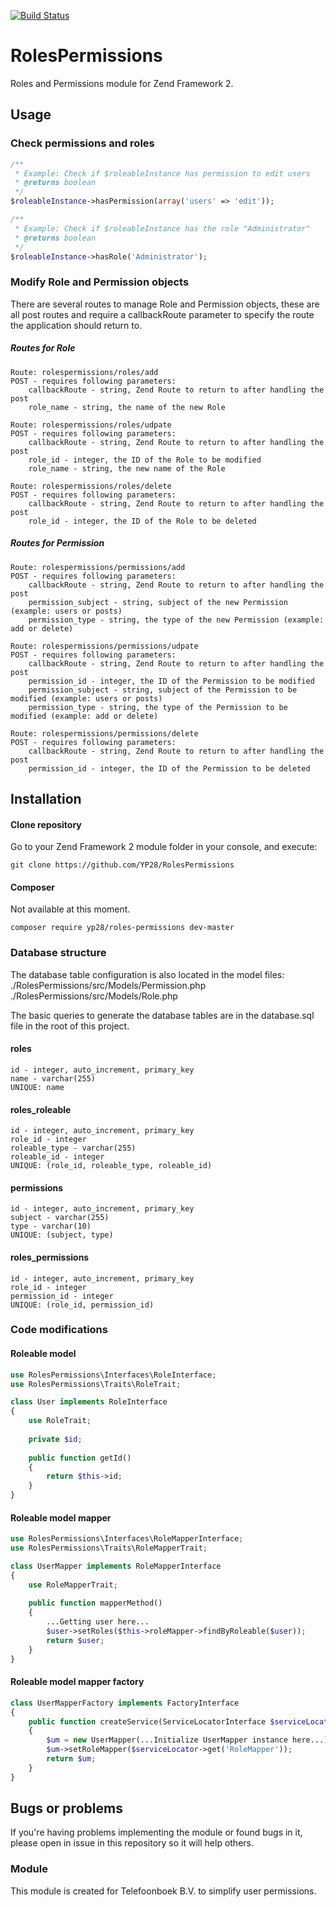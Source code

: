 [![Build Status](https://travis-ci.org/YP28/RolesPermissions.svg?branch=master)](https://travis-ci.org/YP28/RolesPermissions)

# RolesPermissions
Roles and Permissions module for Zend Framework 2.

## Usage

### Check permissions and roles
```php
/**
 * Example: Check if $roleableInstance has permission to edit users
 * @returns boolean
 */
$roleableInstance->hasPermission(array('users' => 'edit'));

/**
 * Example: Check if $roleableInstance has the role "Administrator"
 * @returns boolean
 */
$roleableInstance->hasRole('Administrator');
```

### Modify Role and Permission objects
There are several routes to manage Role and Permission objects, these are all post routes and require a callbackRoute parameter to specify the route the application should return to.

##### Routes for Role
```
Route: rolespermissions/roles/add
POST - requires following parameters:
    callbackRoute - string, Zend Route to return to after handling the post
    role_name - string, the name of the new Role

Route: rolespermissions/roles/udpate
POST - requires following parameters:
    callbackRoute - string, Zend Route to return to after handling the post
    role_id - integer, the ID of the Role to be modified
    role_name - string, the new name of the Role

Route: rolespermissions/roles/delete
POST - requires following parameters:
    callbackRoute - string, Zend Route to return to after handling the post
    role_id - integer, the ID of the Role to be deleted
```
##### Routes for Permission
```
Route: rolespermissions/permissions/add
POST - requires following parameters:
    callbackRoute - string, Zend Route to return to after handling the post
    permission_subject - string, subject of the new Permission (example: users or posts)
    permission_type - string, the type of the new Permission (example: add or delete)

Route: rolespermissions/permissions/udpate
POST - requires following parameters:
    callbackRoute - string, Zend Route to return to after handling the post
    permission_id - integer, the ID of the Permission to be modified
    permission_subject - string, subject of the Permission to be modified (example: users or posts)
    permission_type - string, the type of the Permission to be modified (example: add or delete)

Route: rolespermissions/permissions/delete
POST - requires following parameters:
    callbackRoute - string, Zend Route to return to after handling the post
    permission_id - integer, the ID of the Permission to be deleted
```

## Installation

#### Clone repository
Go to your Zend Framework 2 module folder in your console, and execute:
```
git clone https://github.com/YP28/RolesPermissions
```

#### Composer
Not available at this moment.
```
composer require yp28/roles-permissions dev-master
```

### Database structure
The database table configuration is also located in the model files:
./RolesPermissions/src/Models/Permission.php
./RolesPermissions/src/Models/Role.php

The basic queries to generate the database tables are in the database.sql file in the root of this project.

#### roles
```
id - integer, auto_increment, primary_key
name - varchar(255)
UNIQUE: name
```
#### roles_roleable
```
id - integer, auto_increment, primary_key
role_id - integer
roleable_type - varchar(255)
roleable_id - integer
UNIQUE: (role_id, roleable_type, roleable_id)
```
#### permissions
```
id - integer, auto_increment, primary_key
subject - varchar(255)
type - varchar(10)
UNIQUE: (subject, type)
```
#### roles_permissions
```
id - integer, auto_increment, primary_key
role_id - integer
permission_id - integer
UNIQUE: (role_id, permission_id)
```

### Code modifications
#### Roleable model
```php
use RolesPermissions\Interfaces\RoleInterface;
use RolesPermissions\Traits\RoleTrait;

class User implements RoleInterface
{
    use RoleTrait;
    
    private $id;
    
    public function getId() 
    {
        return $this->id;
    }
}
```
#### Roleable model mapper
```php
use RolesPermissions\Interfaces\RoleMapperInterface;
use RolesPermissions\Traits\RoleMapperTrait;

class UserMapper implements RoleMapperInterface
{
    use RoleMapperTrait;
    
    public function mapperMethod()
    {
        ...Getting user here...
        $user->setRoles($this->roleMapper->findByRoleable($user));
        return $user;
    }
}
```
#### Roleable model mapper factory
```php
class UserMapperFactory implements FactoryInterface
{
    public function createService(ServiceLocatorInterface $serviceLocator)
    {
        $um = new UserMapper(...Initialize UserMapper instance here...);
        $um->setRoleMapper($serviceLocator->get('RoleMapper'));
        return $um;
    }
}
```

## Bugs or problems
If you're having problems implementing the module or found bugs in it, please open in issue in this repository so it will help others.

### Module
This module is created for Telefoonboek B.V. to simplify user permissions.
